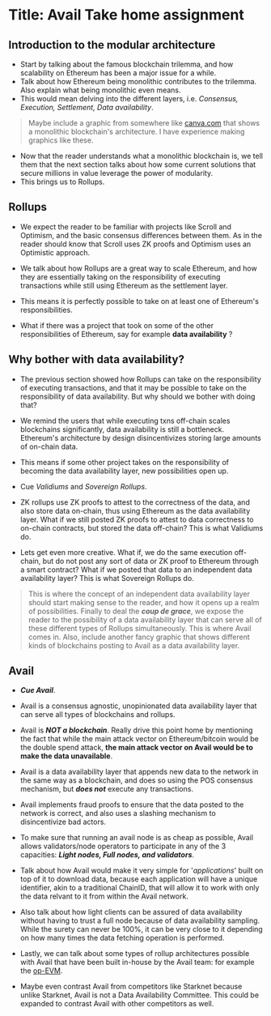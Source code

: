 # Title: Avail Take home assignment

## Introduction to the modular architecture

- Start by talking about the famous blockchain trilemma, and how scalability on Ethereum has been a major issue for a while.
- Talk about how Ethereum being monolithic contributes to the trilemma. Also explain what being monolithic even means.
- This would mean delving into the different layers, i.e. *Consensus, Execution, Settlement, Data availability*.

> Maybe include a graphic from somewhere like [canva.com](www.canva.com) that shows a monolithic blockchain's architecture.
> I have experience making graphics like these.

- Now that the reader understands what a monolithic blockchain is, we tell them that the next section talks about how some current solutions that secure millions in value leverage the power of modularity.
- This brings us to Rollups.

## Rollups

- We expect the reader to be familiar with projects like Scroll and Optimism, and the basic consensus differences between them. As in the reader should know that Scroll uses ZK proofs and Optimism uses an Optimistic approach.
- We talk about how Rollups are a great way to scale Ethereum, and how they are essentially taking on the responsibility of executing transactions while still using Ethereum as the settlement layer.
- This means it is perfectly possible to take on at least one of Ethereum's responsibilities.

- What if there was a project that took on some of the other responsibilities of Ethereum, say for example **data availability** ?

## Why bother with data availability?

- The previous section showed how Rollups can take on the responsibility of executing transactions, and that it may be possible to take on the responsibility of data availability. But why should we bother with doing that?
- We remind the users that while executing txns off-chain scales blockchains significantly, data availability is still a bottleneck. Ethereum's architecture by design disincentivizes storing large amounts of on-chain data.
- This means if some other project takes on the responsibility of becoming the data availability layer, new possibilities open up.

- Cue *Validiums* and *Sovereign Rollups*.

- ZK rollups use ZK proofs to attest to the correctness of the data, and also store data on-chain, thus using Ethereum as the data availability layer. What if we still posted ZK proofs to attest to data correctness to on-chain contracts, but stored the data off-chain? This is what Validiums do.

- Lets get even more creative. What if, we do the same execution off-chain, but do not post any sort of data or ZK proof to Ethereum through a smart contract? What if we posted that data to an independent data availability layer? This is what Sovereign Rollups do.

> This is where the concept of an independent data availability layer should start making sense to the reader, and how it opens up a realm of possibilities.
> Finally to deal the ***coup de grace***, we expose the reader to the possibility of a data availability layer that can serve all of these different types of Rollups simultaneously. This is where Avail comes in.
> Also, include another fancy graphic that shows different kinds of blockchains posting to Avail as a data availability layer.

## Avail

- ***Cue Avail***.

- Avail is a consensus agnostic, unopinionated data availability layer that can serve all types of blockchains and rollups.
- Avail is ***NOT a blockchain***. Really drive this point home by mentioning the fact that while the main attack vector on Ethereum/bitcoin would be the double spend attack, **the main attack vector on Avail would be to make the data unavailable**.
- Avail is a data availability layer that appends new data to the network in the same way as a blockchain, and does so using the POS consensus mechanism, but ***does not*** execute any transactions.
- Avail implements fraud proofs to ensure that the data posted to the network is correct, and also uses a slashing mechanism to disincentivize bad actors.
- To make sure that running an avail node is as cheap as possible, Avail allows validators/node operators to participate in any of the 3 capacities: ***Light nodes, Full nodes, and validators***.
- Talk about how Avail would make it very simple for '*applications*' built on top of it to download data, because each application will have a unique identifier, akin to a traditional ChainID, that will allow it to work with only the data relvant to it from within the Avail network.
- Also talk about how light clients can be assured of data availability without having to trust a full node because of data availability sampling. While the surety can never be 100%, it can be very close to it depending on how many times the data fetching operation is performed.
- Lastly, we can talk about some types of rollup architectures possible with Avail that have been built in-house by the Avail team:
for example the [op-EVM](https://github.com/availproject/op-evm).

- Maybe even contrast Avail from competitors like Starknet because unlike Starknet, Avail is not a Data Availability Committee. This could be expanded to contrast Avail with other competitors as well.
